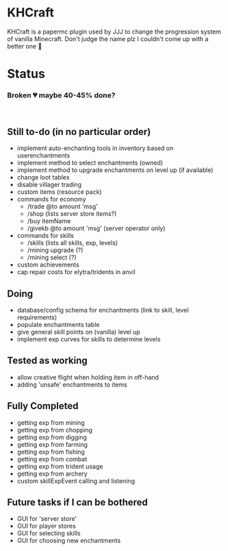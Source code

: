 # KHCraft
KHCraft is a papermc plugin used by JJJ to change the progression system of vanilla Minecraft. Don't judge the name plz I couldn't come up with a better one 🙂

# Status
### Broken 💔 maybe 40-45% done? 
<br>

## Still to-do (in no particular order)
- implement auto-enchanting tools in inventory based on userenchantments
- implement method to select enchantments (owned)
- implement method to upgrade enchantments on level up (if available)
- change loot tables
- disable villager trading
- custom items (resource pack)
- commands for economy
    - /trade @to amount 'msg'
    - /shop (lists server store items?)
    - /buy itemName
    - /givekb @to amount 'msg' (server operator only)
- commands for skills
    - /skills (lists all skills, exp, levels)
    - /mining upgrade (?)
    - /mining select (?)
- custom achievements
- cap repair costs for elytra/tridents in anvil

## Doing
- database/config schema for enchantments (link to skill, level requirements)
- populate enchantments table
- give general skill points on (vanilla) level up
- implement exp curves for skills to determine levels

## Tested as working
- allow creative flight when holding item in off-hand
- adding 'unsafe' enchantments to items

## Fully Completed
- getting exp from mining
- getting exp from chopping
- getting exp from digging
- getting exp from farming
- getting exp from fishing
- getting exp from combat
- getting exp from trident usage
- getting exp from archery
- custom skillExpEvent calling and listening

## Future tasks if I can be bothered
- GUI for 'server store'
- GUI for player stores
- GUI for selecting skills
- GUI for choosing new enchantments
